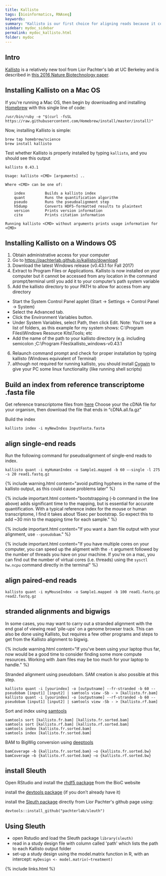 ```yaml
---
title: Kallisto
tags: [bioinformatics, RNAseq]
keywords:
summary: "Kallisto is our first choice for aligning reads because it combines speed, accuracy, and ability to leverage bootstraps for modeling technical variance"
sidebar: mydoc_sidebar
permalink: mydoc_kallisto.html
folder: mydoc
---
```


## Intro
[Kallisto](https://pachterlab.github.io/kallisto/about) is a relatively new tool from Lior Pachter's lab at UC Berkeley and is described in [this 2016 Nature Biotechnology paper](http://CHMI-sops.github.io/papers/Kallisto.pdf).  

## Installing Kallisto on a Mac OS

If you're running a Mac OS, then begin by downloading and installing [Homebrew](https://brew.sh/) with this single line of code: 

```
/usr/bin/ruby -e "$(curl -fsSL https://raw.githubusercontent.com/Homebrew/install/master/install)"
```

Now, installing Kallisto is simple:
```
brew tap homebrew/science
brew install kallisto
```

Test whether Kallisto is properly installed by typing ```kallisto```, and you should see this output

```
kallisto 0.43.1

Usage: kallisto <CMD> [arguments] ..

Where <CMD> can be one of:

    index         Builds a kallisto index 
    quant         Runs the quantification algorithm 
    pseudo        Runs the pseudoalignment step 
    h5dump        Converts HDF5-formatted results to plaintext
    version       Prints version information
    cite          Prints citation information

Running kallisto <CMD> without arguments prints usage information for <CMD>
```

## Installing Kallisto on a Windows OS

1. Obtain administrative access for your computer
2. Go to https://pachterlab.github.io/kallisto/download
3. Download the latest Windows release (v0.43.1 for Fall 2017)
4. Extract to Program Files or Applications.  Kallisto is now installed on your computer but it cannot be accessed from any location in the command prompt/terminal until you add it to your computer’s path system variable 
5. Add the kallisto directory to your PATH to allow for access from any directory
* Start the System Control Panel applet (Start -> Settings -> Control Panel -> System)
* Select the Advanced tab.
* Click the Environment Variables button.
* Under System Variables, select Path, then click Edit.
Note: You'll see a list of folders, as this example for my system shows: C:\Program Files\Windows Resource Kits\Tools\; etc
* Add the name of the path to your kallisto directory (e.g. including semicolon ;C:\Program Files\kallisto_windows-v0.43.1
6. Relaunch command prompt and check for proper installation by typing kallisto (Windows equivalent of Terminal)
7. although not required for running kallisto, you should install [Cygwin](https://www.cygwin.com/) to give your PC some linux functionality (like running shell scripts)

## Build an index from reference transcriptome .fasta file

Get reference transcriptome files from [here](http://useast.ensembl.org/info/data/ftp/index.html)
Choose your the cDNA file for your organism, then download the file that ends in “cDNA.all.fa.gz”

Build the index
```
kallisto index -i myNewIndex InputFasta.fasta
```

## align single-end reads

Run the following command for pseudoalignment of single-end reads to index. 
```
kallisto quant -i myHumanIndex -o Sample1.mapped -b 60 —-single -l 275 -s 20 read1.fastq.gz
```
{% include warning.html content="avoid putting hyphens in the name of the kallisto output, as this could cause problems later" %}

{% include important.html content="bootstrapping (-b command in the line above) adds significant time to the mapping, but is essential for accurate quantification. With a typical reference index for the mouse or human transcriptome, I find it takes about 15sec per bootstrap. So expect this to add ~30 min to the mapping time for each sample." %}

{% include important.html content="If you want a .bam file output with your alignment, use ```--pseudobam```." %}

{% include important.html content="If you have multiple cores on your computer, you can speed up the aligment with the ```-t``` argument followed by the number of threads you have on your machine.  If you're on a mac, you can find out the number of virtual cores (i.e. threads) using the ```sysctl hw.ncpu``` command directly in the terminal" %}


## align paired-end reads
```
kallisto quant -i myMouseIndex -o Sample1.mapped -b 100 read1.fastq.gz read2.fastq.gz
```

## stranded alignments and bigwigs
In some cases, you may want to carry out a stranded alignment with the end goal of viewing read 'pile-ups' on a genome browser track.  This can also be done using Kallisto, but requires a few other programs and steps to get from the Kallisto alignment to bigwig. 

{% include warning.html content="If you've been using your laptop thus far, now would be a good time to consider finding some more compute resources. Working with .bam files may be too much for your laptop to handle." %}

Stranded alignment using pseudobam. SAM creation is also possible at this step.
```
kallisto quant -i [yourindex] -o [outputname] --fr-stranded -b 60 --pseudobam [input1] [input2] | samtools view -Sb - > [kallisto.fr.bam]
kallisto quant -i [yourindex] -o [outputname] --rf-stranded -b 60 --pseudobam [input1] [input2] | samtools view -Sb - > [kallisto.rf.bam]
```

Sort and index using [samtools](http://samtools.sourceforge.net/)
```
samtools sort [kallisto.fr.bam] [kallisto.fr.sorted.bam]
samtools sort [kallisto.rf.bam] [kallisto.rf.sorted.bam]
samtools index [kallisto.fr.sorted.bam]
samtools index [kallisto.fr.sorted.bam]
```

BAM to BigWig conversion using [deeptools](https://deeptools.readthedocs.io/en/latest/)
```
bamCoverage –b {kallisto.fr.sorted.bam} –o {kallisto.fr.sorted.bw}
bamCoverage –b {kallisto.rf.sorted.bam} –o {kallisto.rf.sorted.bw}
```

## install Sleuth
Open RStudio and install the [rhdf5 package](http://bioconductor.org/packages/release/bioc/html/rhdf5.html) from the BioC website

install the [devtools package](https://cran.r-project.org/web/packages/devtools/README.html) (if you don’t already have it)

install the [Sleuth package](https://github.com/pachterlab/sleuth) directly from Lior Pachter's github page using:
```
devtools::install_github("pachterlab/sleuth")
```

## Using Sleuth

* open Rstudio and load the Sleuth package ```library(sleuth)```
* read in a study design file with column called 'path' which lists the path to each Kallisto output folder
* set-up a study design using the model.matrix function in R, with an intercept: ```myDesign <- model.matrix(~treatment)```


{% include links.html %}
